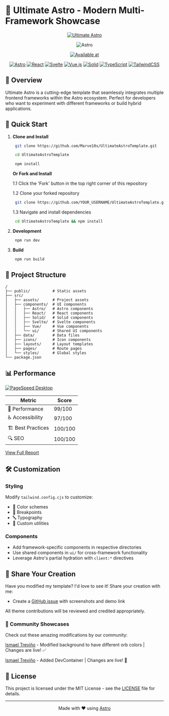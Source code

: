 # 🚀 Ultimate Astro - Modern Multi-Framework Showcase

<div align="center">

[![Ultimate Astro](https://github.com/user-attachments/assets/19ceca2e-af6f-498a-b1e1-00f36718fc48)](https://ultimate-astro-template.vercel.app)

![Astro](https://astro.build/assets/press/astro-icon-light-gradient.svg)

[![Available at](https://img.shields.io/badge/Available%20at-Astro%20Themes-purple?style=for-the-badge&link=https://astro.build/themes/details/ultimate-astro-theme-multiframework-heaven/)](https://astro.build/themes/details/ultimate-astro-theme-multiframework-heaven/)

[![Astro](https://img.shields.io/badge/Astro-0C1222?style=for-the-badge&logo=astro&logoColor=FDFDFE)](https://astro.build)
[![React](https://img.shields.io/badge/React-20232A?style=for-the-badge&logo=react&logoColor=61DAFB)](https://reactjs.org)
[![Svelte](https://img.shields.io/badge/Svelte-4A4A55?style=for-the-badge&logo=svelte&logoColor=FF3E00)](https://svelte.dev)
[![Vue.js](https://img.shields.io/badge/Vue.js-35495E?style=for-the-badge&logo=vue.js&logoColor=4FC08D)](https://vuejs.org)
[![Solid](https://img.shields.io/badge/Solid-2C4F7C?style=for-the-badge&logo=solid&logoColor=white)](https://www.solidjs.com)
[![TypeScript](https://img.shields.io/badge/TypeScript-007ACC?style=for-the-badge&logo=typescript&logoColor=white)](https://www.typescriptlang.org)
[![TailwindCSS](https://img.shields.io/badge/TailwindCSS-38B2AC?style=for-the-badge&logo=tailwind-css&logoColor=white)](https://tailwindcss.com)

</div>

## 🌟 Overview

Ultimate Astro is a cutting-edge template that seamlessly integrates multiple frontend frameworks within the Astro ecosystem. Perfect for developers who want to experiment with different frameworks or build hybrid applications.

## 🚀 Quick Start

1. **Clone and Install**

   ```bash
    git clone https://github.com/Marve10s/UltimateAstroTemplate.git
   ```

   ```bash
    cd UltimateAstroTemplate
   ```

   ```bash
    npm install
   ```

   **Or Fork and Install**

   1.1 Click the 'Fork' button in the top right corner of this repository

   1.2 Clone your forked repository

   ```bash
    git clone https://github.com/YOUR_USERNAME/UltimateAstroTemplate.git
   ```

   1.3 Navigate and install dependencies

   ```bash
    cd UltimateAstroTemplate && npm install
   ```

2. **Development**

   ```bash
    npm run dev
   ```

3. **Build**
   ```bash
    npm run build
   ```

## 📁 Project Structure

```plaintext
/
├── public/          # Static assets
├── src/
│   ├── assets/      # Project assets
│   ├── components/  # UI components
│   │   ├── Astro/   # Astro components
│   │   ├── React/   # React components
│   │   ├── Solid/   # Solid components
│   │   ├── Svelte/  # Svelte components
│   │   ├── Vue/     # Vue components
│   │   └── ui/      # Shared UI components
│   ├── data/        # Data files
│   ├── icons/       # Icon components
│   ├── layouts/     # Layout templates
│   ├── pages/       # Route pages
│   └── styles/      # Global styles
└── package.json
```

## 📊 Performance

<div>

[![PageSpeed Desktop](https://img.shields.io/badge/PageSpeed%20Desktop-99-success?style=for-the-badge&logo=pagespeed-insights)](https://pagespeed.web.dev/analysis/https-ultimate-astro-template-vercel-app/qj1mxysey7?form_factor=desktop)

| Metric            | Score   |
| ----------------- | ------- |
| 🚀 Performance    | 99/100  |
| ♿ Accessibility  | 97/100  |
| 🏗️ Best Practices | 100/100 |
| 🔍 SEO            | 100/100 |

[View Full Report](https://pagespeed.web.dev/analysis/https-ultimate-astro-template-vercel-app/qj1mxysey7?form_factor=desktop)

</div>

## 🛠️ Customization

### Styling

Modify `tailwind.config.cjs` to customize:

- 🎨 Color schemes
- 📱 Breakpoints
- 🔤 Typography
- 🎯 Custom utilities

### Components

- Add framework-specific components in respective directories
- Use shared components in `ui/` for cross-framework functionality
- Leverage Astro's partial hydration with `client:*` directives

## 🎨 Share Your Creation

Have you modified my template? I'd love to see it! Share your creation with me:

- Create a [GitHub issue](https://github.com/Marve10s/UltimateAstroTemplate/issues) with screenshots and demo link

All theme contributions will be reviewed and credited appropriately.

### 🌟 Community Showcases

Check out these amazing modifications by our community:

[Ismael Treviño](https://github.com/Ismola) - Modified background to have different orb colors | Changes are live! ✅

[Ismael Treviño](https://github.com/Ismola) - Added DevContainer | Changes are live! 🚀


## 📄 License

This project is licensed under the MIT License - see the [LICENSE](LICENSE) file for details.

---

<div align="center">

Made with ❤️ using [Astro](https://astro.build)

</div>
